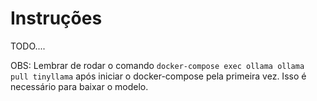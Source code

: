# Instruções

TODO....

OBS: Lembrar de rodar o comando `docker-compose exec ollama ollama pull tinyllama` após iniciar o docker-compose pela primeira vez.
Isso é necessário para baixar o modelo.

